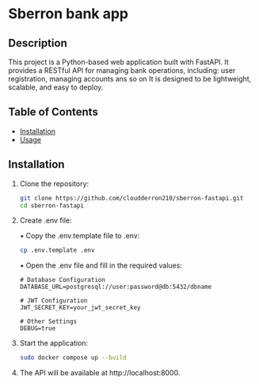 # Sberron bank app


## Description
This project is a Python-based web application built with FastAPI. It provides a RESTful API for managing bank operations, including: 
user registration, managing accounts ans so on
It is designed to be lightweight, scalable, and easy to deploy.

## Table of Contents
- [Installation](#installation)
- [Usage](#usage)

## Installation
1. Clone the repository:
   ```bash
   git clone https://github.com/cloudderron210/sberron-fastapi.git
   cd sberron-fastapi
   ```
   
2.  Create .env file:

    • Copy the .env.template file to .env:
    ```bash
    cp .env.template .env

    ```
    • Open the .env file and fill in the required values:

    ```env
    # Database Configuration
    DATABASE_URL=postgresql://user:password@db:5432/dbname

    # JWT Configuration
    JWT_SECRET_KEY=your_jwt_secret_key

    # Other Settings
    DEBUG=true
    ```
    
3. Start the application:
    
   ```bash
   sudo docker compose up --build
   ```
   
4. The API will be available at http://localhost:8000.


    


